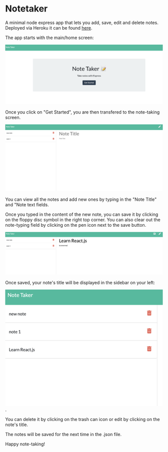 # Notetaker

A minimal node express app that lets you add, save, edit and delete notes. Deployed via Heroku it can be found [here](https://notetakertrilogy.herokuapp.com/).

The app starts with the main/home screen:

![home screen](screenshots/home.png "Notetaker Home Screen")

Once you click on "Get Started", you are then transfered to the note-taking screen.

![Notetaker Note Screen](screenshots/note.png "Notetaker Note Screen")

You can view all the notes and add new ones by typing in the "Note Title" and "Note text fields.

Once you typed in the content of the new note, you can save it by clicking on the floppy disc symbol in the right top corner. You can also clear out the note-typing field by clicking on the pen icon next to the save button.

![Notetaker New-Note Screen](screenshots/new-note.png "Notetaker New-Note Screen")

Once saved, your note's title will be displayed in the sidebar on your left:

![Notetaker Sidebar](screenshots/sidebar.png "Notetaker Sidebar").

You can delete it by clicking on the trash can icon or edit by clicking on the note's title.

The notes will be saved for the next time in the .json file.

Happy note-taking!
